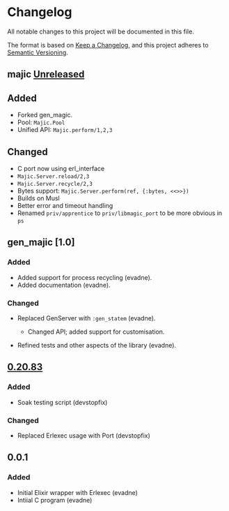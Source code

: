 # Changelog

All notable changes to this project will be documented in this file.

The format is based on [Keep a Changelog][1], and this project adheres to [Semantic Versioning][2].

[1]: https://keepachangelog.com/en/1.0.0/
[2]: https://semver.org/spec/v2.0.0.html

## majic [Unreleased]

## Added

- Forked gen_magic.
- Pool: `Majic.Pool`
- Unified API: `Majic.perform/1,2,3`

## Changed

- C port now using erl_interface
- `Majic.Server.reload/2,3`
- `Majic.Server.recycle/2,3`
- Bytes support: `Majic.Server.perform(ref, {:bytes, <<>>})`
- Builds on Musl
- Better error and timeout handling
- Renamed `priv/apprentice` to `priv/libmagic_port` to be more obvious in `ps`

## gen_majic [1.0]

### Added

- Added support for process recycling (evadne).
- Added documentation (evadne).

### Changed

- Replaced GenServer with `:gen_statem` (evadne).
  - Changed API; added support for customisation.

- Refined tests and other aspects of the library (evadne).

## [0.20.83]

### Added

- Soak testing script (devstopfix)

### Changed

- Replaced Erlexec usage with Port (devstopfix)

## 0.0.1

### Added

- Initial Elixir wrapper with Erlexec (evadne)
- Intiial C program (evadne)

[unreleased]: https://github.com/evadne/gen_magic/compare/develop
[0.20.83]: https://github.com/devstopfix/gen_magic/commit/7e27fd094cb462d26ba54fde0205a5be313d12da
